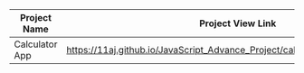 | Project Name          | Project View Link |
| ----------------------| ------------------|
|  Calculator App   | https://11aj.github.io/JavaScript_Advance_Project/calculator%20app/index.html                         | 
   
 
